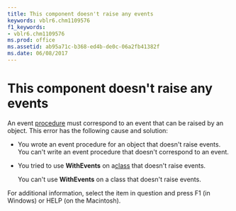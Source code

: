 ```yaml
---
title: This component doesn't raise any events
keywords: vblr6.chm1109576
f1_keywords:
- vblr6.chm1109576
ms.prod: office
ms.assetid: ab95a71c-b368-ed4b-de0c-06a2fb41382f
ms.date: 06/08/2017
---
```



# This component doesn't raise any events

An event [procedure](../../Glossary/vbe-glossary.md#procedure) must correspond to an event that can be raised by an object. This error has the following cause and solution:



- You wrote an event procedure for an object that doesn't raise events. You can't write an event procedure that doesn't correspond to an event.
    
- You tried to use  **WithEvents** on a[class](../../Glossary/vbe-glossary.md#class) that doesn't raise events.
    
    You can't use  **WithEvents** on a class that doesn't raise events.
    

For additional information, select the item in question and press F1 (in Windows) or HELP (on the Macintosh).

